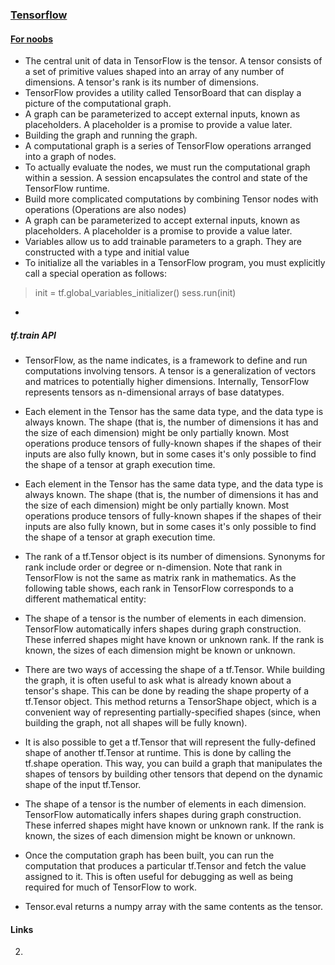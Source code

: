 ### [Tensorflow](https://www.tensorflow.org/programmers_guide/tensors)


#### [For noobs](https://www.tensorflow.org/get_started/get_started)
* The central unit of data in TensorFlow is the tensor. A tensor consists of a set of primitive values shaped into an array of any number of dimensions. A tensor's rank is its number of dimensions.
* TensorFlow provides a utility called TensorBoard that can display a picture of the computational graph.
* A graph can be parameterized to accept external inputs, known as placeholders. A placeholder is a promise to provide a value later.
* Building the graph and running the graph.
* A computational graph is a series of TensorFlow operations arranged into a graph of nodes. 
* To actually evaluate the nodes, we must run the computational graph within a session. A session encapsulates the control and state of the TensorFlow runtime.
* Build more complicated computations by combining Tensor nodes with operations (Operations are also nodes)
* A graph can be parameterized to accept external inputs, known as placeholders. A placeholder is a promise to provide a value later.
* Variables allow us to add trainable parameters to a graph. They are constructed with a type and initial value
* To initialize all the variables in a TensorFlow program, you must explicitly call a special operation as follows:
> init = tf.global_variables_initializer()
> sess.run(init)
* 

##### tf.train API



* TensorFlow, as the name indicates, is a framework to define and run computations involving tensors. A tensor is a generalization of vectors and matrices to potentially higher dimensions. Internally, TensorFlow represents tensors as n-dimensional arrays of base datatypes.

* Each element in the Tensor has the same data type, and the data type is always known. The shape (that is, the number of dimensions it has and the size of each dimension) might be only partially known. Most operations produce tensors of fully-known shapes if the shapes of their inputs are also fully known, but in some cases it's only possible to find the shape of a tensor at graph execution time.

* Each element in the Tensor has the same data type, and the data type is always known. The shape (that is, the number of dimensions it has and the size of each dimension) might be only partially known. Most operations produce tensors of fully-known shapes if the shapes of their inputs are also fully known, but in some cases it's only possible to find the shape of a tensor at graph execution time.

* The rank of a tf.Tensor object is its number of dimensions. Synonyms for rank include order or degree or n-dimension. Note that rank in TensorFlow is not the same as matrix rank in mathematics. As the following table shows, each rank in TensorFlow corresponds to a different mathematical entity:

* The shape of a tensor is the number of elements in each dimension. TensorFlow automatically infers shapes during graph construction. These inferred shapes might have known or unknown rank. If the rank is known, the sizes of each dimension might be known or unknown.

* There are two ways of accessing the shape of a tf.Tensor. While building the graph, it is often useful to ask what is already known about a tensor's shape. This can be done by reading the shape property of a tf.Tensor object. This method returns a TensorShape object, which is a convenient way of representing partially-specified shapes (since, when building the graph, not all shapes will be fully known).

* It is also possible to get a tf.Tensor that will represent the fully-defined shape of another tf.Tensor at runtime. This is done by calling the tf.shape operation. This way, you can build a graph that manipulates the shapes of tensors by building other tensors that depend on the dynamic shape of the input tf.Tensor.

* The shape of a tensor is the number of elements in each dimension. TensorFlow automatically infers shapes during graph construction. These inferred shapes might have known or unknown rank. If the rank is known, the sizes of each dimension might be known or unknown.

* Once the computation graph has been built, you can run the computation that produces a particular tf.Tensor and fetch the value assigned to it. This is often useful for debugging as well as being required for much of TensorFlow to work.

* Tensor.eval returns a numpy array with the same contents as the tensor.


#### Links
2. 
